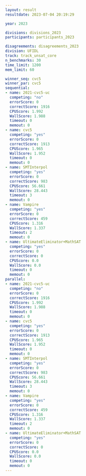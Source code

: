 ```yaml
---
layout: result
resultdate: 2023-07-04 20:19:29

year: 2023

divisions: divisions_2023
participants: participants_2023

disagreements: disagreements_2023
division: UFIDL
track: track_unsat_core
n_benchmarks: 30
time_limit: 1200
mem_limit: 60

winner_seq: cvc5
winner_par: cvc5
sequential:
- name: 2021-cvc5-uc
  competing: "no"
  errorScore: 0
  correctScore: 1916
  CPUScore: 1.992
  WallScore: 1.988
  timeout: 0
  memout: 0
- name: cvc5
  competing: "yes"
  errorScore: 0
  correctScore: 1913
  CPUScore: 1.965
  WallScore: 1.952
  timeout: 0
  memout: 0
- name: SMTInterpol
  competing: "yes"
  errorScore: 0
  correctScore: 983
  CPUScore: 56.661
  WallScore: 28.443
  timeout: 3
  memout: 0
- name: Vampire
  competing: "yes"
  errorScore: 0
  correctScore: 459
  CPUScore: 1.316
  WallScore: 1.337
  timeout: 2
  memout: 0
- name: UltimateEliminator+MathSAT
  competing: "yes"
  errorScore: 0
  correctScore: 0
  CPUScore: 0.0
  WallScore: 0.0
  timeout: 0
  memout: 0
parallel:
- name: 2021-cvc5-uc
  competing: "no"
  errorScore: 0
  correctScore: 1916
  CPUScore: 1.992
  WallScore: 1.988
  timeout: 0
  memout: 0
- name: cvc5
  competing: "yes"
  errorScore: 0
  correctScore: 1913
  CPUScore: 1.965
  WallScore: 1.952
  timeout: 0
  memout: 0
- name: SMTInterpol
  competing: "yes"
  errorScore: 0
  correctScore: 983
  CPUScore: 56.661
  WallScore: 28.443
  timeout: 3
  memout: 0
- name: Vampire
  competing: "yes"
  errorScore: 0
  correctScore: 459
  CPUScore: 1.316
  WallScore: 1.337
  timeout: 2
  memout: 0
- name: UltimateEliminator+MathSAT
  competing: "yes"
  errorScore: 0
  correctScore: 0
  CPUScore: 0.0
  WallScore: 0.0
  timeout: 0
  memout: 0
---
```


